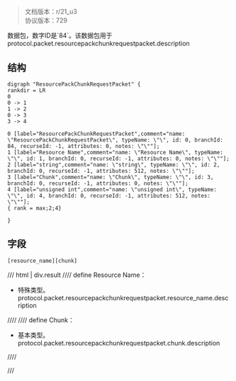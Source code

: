 # <!-- md:samp ResourcePackChunkRequestPacket -->

> 文档版本：r/21_u3<br/>协议版本：729

<!-- md:samp ResourcePackChunkRequestPacket -->数据包，数字ID是`84`。该数据包用于protocol.packet.resourcepackchunkrequestpacket.description

## 结构

```viz
digraph "ResourcePackChunkRequestPacket" {
rankdir = LR
0
0 -> 1
1 -> 2
0 -> 3
3 -> 4

0 [label="ResourcePackChunkRequestPacket",comment="name: \"ResourcePackChunkRequestPacket\", typeName: \"\", id: 0, branchId: 84, recurseId: -1, attributes: 0, notes: \"\""];
1 [label="Resource Name",comment="name: \"Resource Name\", typeName: \"\", id: 1, branchId: 0, recurseId: -1, attributes: 0, notes: \"\""];
2 [label="string",comment="name: \"string\", typeName: \"\", id: 2, branchId: 0, recurseId: -1, attributes: 512, notes: \"\""];
3 [label="Chunk",comment="name: \"Chunk\", typeName: \"\", id: 3, branchId: 0, recurseId: -1, attributes: 0, notes: \"\""];
4 [label="unsigned int",comment="name: \"unsigned int\", typeName: \"\", id: 4, branchId: 0, recurseId: -1, attributes: 512, notes: \"\""];
{ rank = max;2;4}

}

```

## 字段

```title='ResourcePackChunkRequestPacket'
[resource_name][chunk]
```

/// html | div.result
//// define
Resource Name：[<!-- md:samp string -->](../types/string.md)

- 特殊类型。protocol.packet.resourcepackchunkrequestpacket.resource_name.description


////
//// define
Chunk：<!-- md:samp unsigned int -->

- 基本类型。protocol.packet.resourcepackchunkrequestpacket.chunk.description


////

///

